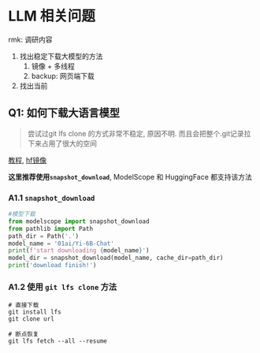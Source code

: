 # LLM 相关问题

rmk: 调研内容

1.   找出稳定下载大模型的方法
     1.   镜像 + 多线程
     2.   backup: 网页端下载
2.   找出当前



## Q1: 如何下载大语言模型

>   尝试过git lfs clone 的方式非常不稳定, 原因不明. 而且会把整个.git记录拉下来占用了很大的空间

[教程](https://padeoe.com/huggingface-large-models-downloader/), [hf镜像](https://hf-mirror.com/)

**这里推荐使用`snapshot_download`**, ModelScope 和 HuggingFace 都支持该方法

### A1.1 `snapshot_download`

```python
#模型下载
from modelscope import snapshot_download
from pathlib import Path
path_dir = Path('.')
model_name = '01ai/Yi-6B-Chat'
print(f'start downloading {model_name}')
model_dir = snapshot_download(model_name, cache_dir=path_dir)
print('download finish!')
```



### A1.2 使用 `git lfs clone` 方法

```
# 直接下载
git install lfs
git clone url

# 断点恢复
git lfs fetch --all --resume
```

